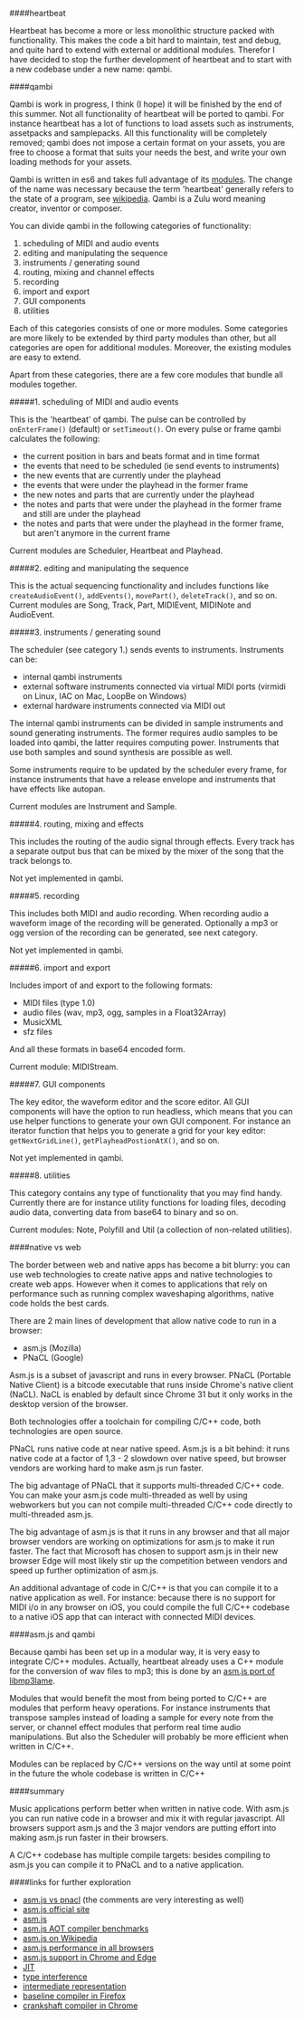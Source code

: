 ####heartbeat

Heartbeat has become a more or less monolithic structure packed with functionality. This makes the code a bit hard to maintain, test and debug, and quite hard to extend with external or additional modules. Therefor I have decided to stop the further development of heartbeat and to start with a new codebase under a new name: qambi.


####qambi

Qambi is work in progress, I think (I hope) it will be finished by the end of this summer. Not all functionality of heartbeat will be ported to qambi. For instance heartbeat has a lot of functions to load assets such as instruments, assetpacks and samplepacks. All this functionality will be completely removed; qambi does not impose a certain format on your assets, you are free to choose a format that suits your needs the best, and write your own loading methods for your assets.

Qambi is written in es6 and takes full advantage of its [modules](http://www.2ality.com/2014/09/es6-modules-final.html). The change of the name was necessary because the term 'heartbeat' generally refers to the state of a program, see [wikipedia](http://en.wikipedia.org/wiki/Heartbeat_(computing)). Qambi is a Zulu word meaning creator, inventor or composer.

You can divide qambi in the following categories of functionality:

1. scheduling of MIDI and audio events
2. editing and manipulating the sequence
3. instruments / generating sound
4. routing, mixing and channel effects
5. recording
6. import and export
7. GUI components
8. utilities

Each of this categories consists of one or more modules. Some categories are more likely to be extended by third party modules than other, but all categories are open for additional modules. Moreover, the existing modules are easy to extend.

Apart from these categories, there are a few core modules that bundle all modules together.

#####1. scheduling of MIDI and audio events

This is the 'heartbeat' of qambi. The pulse can be controlled by `onEnterFrame()` (default) or `setTimeout()`. On every pulse or frame qambi calculates the following:

- the current position in bars and beats format and in time format
- the events that need to be scheduled (ie send events to instruments)
- the new events that are currently under the playhead
- the events that were under the playhead in the former frame
- the new notes and parts that are currently under the playhead
- the notes and parts that were under the playhead in the former frame and still are under the playhead
- the notes and parts that were under the playhead in the former frame, but aren't anymore in the current frame

Current modules are Scheduler, Heartbeat and Playhead.

#####2. editing and manipulating the sequence

This is the actual sequencing functionality and includes functions like `createAudioEvent()`, `addEvents()`, `movePart()`, `deleteTrack()`, and so on. Current modules are Song, Track, Part, MIDIEvent, MIDINote and AudioEvent.


#####3. instruments / generating sound

The scheduler (see category 1.) sends events to instruments. Instruments can be:

- internal qambi instruments
- external software instruments connected via virtual MIDI ports (virmidi on Linux, IAC on Mac, LoopBe on Windows)
- external hardware instruments connected via MIDI out

The internal qambi instruments can be divided in sample instruments and sound generating instruments. The former requires audio samples to be loaded into qambi, the latter requires computing power. Instruments that use both samples and sound synthesis are possible as well.

Some instruments require to be updated by the scheduler every frame, for instance instruments that have a release envelope and instruments that have effects like autopan.

Current modules are Instrument and Sample.

#####4. routing, mixing and effects

This includes the routing of the audio signal through effects. Every track has a separate output bus that can be mixed by the mixer of the song that the track belongs to.

Not yet implemented in qambi.

#####5. recording

This includes both MIDI and audio recording. When recording audio a waveform image of the recording will be generated. Optionally a mp3 or ogg version of the recording can be generated, see next category.

Not yet implemented in qambi.

#####6. import and export

Includes import of and export to the following formats:

- MIDI files (type 1.0)
- audio files (wav, mp3, ogg, samples in a Float32Array)
- MusicXML
- sfz files

And all these formats in base64 encoded form.

Current module: MIDIStream.


#####7. GUI components

The key editor, the waveform editor and the score editor. All GUI components will have the option to run headless, which means that you can use helper functions to generate your own GUI component. For instance an iterator function that helps you to generate a grid for your key editor: `getNextGridLine()`, `getPlayheadPostionAtX()`, and so on.

Not yet implemented in qambi.

#####8. utilities

This category contains any type of functionality that you may find handy. Currently there are for instance utility functions for loading files, decoding audio data, converting data from base64 to binary and so on.

Current modules: Note, Polyfill and Util (a collection of non-related utilities).

####native vs web

The border between web and native apps has become a bit blurry: you can use web technologies to create native apps and native technologies to create web apps. However when it comes to applications that rely on performance such as running complex waveshaping algorithms, native code holds the best cards.

There are 2 main lines of development that allow native code to run in a browser:

- asm.js (Mozilla)
- PNaCL (Google)

<!--
Both technologies run native code about 1,5 to 2 times slower compared to running the code directly on the OS (this is *very* fast because regular javascript is at least 5 times slower than native code).
-->

Asm.js is a subset of javascript and runs in every browser. PNaCL (Portable Native Client) is a bitcode executable that runs inside Chrome's native client (NaCL). NaCL is enabled by default since Chrome 31 but it only works in the desktop version of the browser.

Both technologies offer a toolchain for compiling C/C++ code, both technologies are open source.

PNaCL runs native code at near native speed. Asm.js is a bit behind: it runs native code at a factor of 1,3 - 2 slowdown over native speed, but browser vendors are working hard to make asm.js run faster.

The big advantage of PNaCL that it supports multi-threaded C/C++ code. You can make your asm.js code multi-threaded as well by using webworkers but you can not compile multi-threaded C/C++ code directly to multi-threaded asm.js.

The big advantage of asm.js is that it runs in any browser and that all major browser vendors are working on optimizations for asm.js to make it run faster. The fact that Microsoft has chosen to support asm.js in their new browser Edge will most likely stir up the competition between vendors and speed up further optimization of asm.js.

An additional advantage of code in C/C++ is that you can compile it to a native application as well. For instance: because there is no support for MIDI i/o in any browser on iOS, you could compile the full C/C++ codebase to a native iOS app that can interact with connected MIDI devices.


####asm.js and qambi

Because qambi has been set up in a modular way, it is very easy to integrate C/C++ modules. Actually, heartbeat already uses a C++ module for the conversion of wav files to mp3; this is done by an [asm.js port of libmp3lame](https://github.com/akrennmair/libmp3lame-js).

Modules that would benefit the most from being ported to C/C++ are modules that perform heavy operations. For instance instruments that transpose samples instead of loading a sample for every note from the server, or channel effect modules that perform real time audio manipulations. But also the Scheduler will probably be more efficient when written in C/C++.

Modules can be replaced by C/C++ versions on the way until at some point in the future the whole codebase is written in C/C++


####summary

Music applications perform better when written in native code. With asm.js you can run native code in a browser and mix it with regular javascript. All browsers support asm.js and the 3 major vendors are putting effort into making asm.js run faster in their browsers.

A C/C++ codebase has multiple compile targets: besides compiling to asm.js you can compile it to PNaCL and to a native application.


####links for further exploration

 - [asm.js vs pnacl](http://games.greggman.com/game/thoughts-on-asm-js-vs-pnacl/) (the comments are very interesting as well)
 - [asm.js official site](http://asmjs.org/)
 - [asm.js](http://mozakai.blogspot.nl/2013/06/what-asmjs-is-and-what-asmjs-isnt.html)
 - [asm.js AOT compiler benchmarks](https://blog.mozilla.org/luke/2014/01/14/asm-js-aot-compilation-and-startup-performance/)
 - [asm.js on Wikipedia](http://en.wikipedia.org/wiki/Asm.js)
 - [asm.js performance in all browsers](https://hacks.mozilla.org/2015/03/asm-speedups-everywhere/)
 - [asm.js support in Chrome and Edge](http://jaxenter.com/ie-chrome-set-support-asm-js-114783.html)
 - [JIT](http://en.wikipedia.org/wiki/Just-in-time_compilation)
 - [type interference](http://en.wikipedia.org/wiki/Type_inference)
 - [intermediate representation](http://cs.lmu.edu/~ray/notes/ir/)
 - [baseline compiler in Firefox](https://blog.mozilla.org/javascript/2013/04/05/the-baseline-compiler-has-landed/)
 - [crankshaft compiler in Chrome](http://jayconrod.com/posts/54/a-tour-of-v8-crankshaft-the-optimizing-compiler)


<!--

Firefox, Chrome and Edge even have a special directive `'use asm';` that instructs the JIT compiler of the browser to skip the bytecode optimization loop and to generate the intermediate representation (IR) directly, which is much faster.

For regular javascript the bytecode optimization loop performs type interference, which is necessary because javascipt is a dynamically typed language. Simply put: the compiler deducts the type of your variables by running the code a few times and then optimizes the code based on the deducted type. For a more in-depth explanation see the links below.

-->